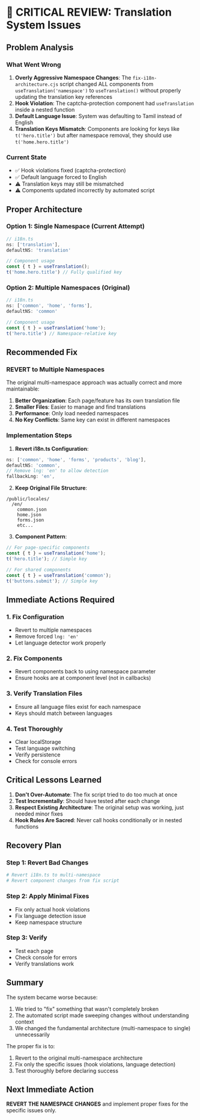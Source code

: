 # 🚨 CRITICAL REVIEW: Translation System Issues

## Problem Analysis

### What Went Wrong
1. **Overly Aggressive Namespace Changes**: The `fix-i18n-architecture.cjs` script changed ALL components from `useTranslation('namespace')` to `useTranslation()` without properly updating the translation key references
2. **Hook Violation**: The captcha-protection component had `useTranslation` inside a nested function
3. **Default Language Issue**: System was defaulting to Tamil instead of English
4. **Translation Keys Mismatch**: Components are looking for keys like `t('hero.title')` but after namespace removal, they should use `t('home.hero.title')`

### Current State
- ✅ Hook violations fixed (captcha-protection)
- ✅ Default language forced to English
- ⚠️ Translation keys may still be mismatched
- ⚠️ Components updated incorrectly by automated script

## Proper Architecture

### Option 1: Single Namespace (Current Attempt)
```javascript
// i18n.ts
ns: ['translation'],
defaultNS: 'translation'

// Component usage
const { t } = useTranslation();
t('home.hero.title') // Fully qualified key
```

### Option 2: Multiple Namespaces (Original)
```javascript
// i18n.ts
ns: ['common', 'home', 'forms'],
defaultNS: 'common'

// Component usage
const { t } = useTranslation('home');
t('hero.title') // Namespace-relative key
```

## Recommended Fix

### REVERT to Multiple Namespaces
The original multi-namespace approach was actually correct and more maintainable:

1. **Better Organization**: Each page/feature has its own translation file
2. **Smaller Files**: Easier to manage and find translations
3. **Performance**: Only load needed namespaces
4. **No Key Conflicts**: Same key can exist in different namespaces

### Implementation Steps

1. **Revert i18n.ts Configuration**:
```javascript
ns: ['common', 'home', 'forms', 'products', 'blog'],
defaultNS: 'common',
// Remove lng: 'en' to allow detection
fallbackLng: 'en',
```

2. **Keep Original File Structure**:
```
/public/locales/
  /en/
    common.json
    home.json
    forms.json
    etc...
```

3. **Component Pattern**:
```javascript
// For page-specific components
const { t } = useTranslation('home');
t('hero.title'); // Simple key

// For shared components
const { t } = useTranslation('common');
t('buttons.submit'); // Simple key
```

## Immediate Actions Required

### 1. Fix Configuration
- Revert to multiple namespaces
- Remove forced `lng: 'en'` 
- Let language detector work properly

### 2. Fix Components
- Revert components back to using namespace parameter
- Ensure hooks are at component level (not in callbacks)

### 3. Verify Translation Files
- Ensure all language files exist for each namespace
- Keys should match between languages

### 4. Test Thoroughly
- Clear localStorage
- Test language switching
- Verify persistence
- Check for console errors

## Critical Lessons Learned

1. **Don't Over-Automate**: The fix script tried to do too much at once
2. **Test Incrementally**: Should have tested after each change
3. **Respect Existing Architecture**: The original setup was working, just needed minor fixes
4. **Hook Rules Are Sacred**: Never call hooks conditionally or in nested functions

## Recovery Plan

### Step 1: Revert Bad Changes
```bash
# Revert i18n.ts to multi-namespace
# Revert component changes from fix script
```

### Step 2: Apply Minimal Fixes
- Fix only actual hook violations
- Fix language detection issue
- Keep namespace structure

### Step 3: Verify
- Test each page
- Check console for errors
- Verify translations work

## Summary

The system became worse because:
1. We tried to "fix" something that wasn't completely broken
2. The automated script made sweeping changes without understanding context
3. We changed the fundamental architecture (multi-namespace to single) unnecessarily

The proper fix is to:
1. Revert to the original multi-namespace architecture
2. Fix only the specific issues (hook violations, language detection)
3. Test thoroughly before declaring success

## Next Immediate Action

**REVERT THE NAMESPACE CHANGES** and implement proper fixes for the specific issues only.